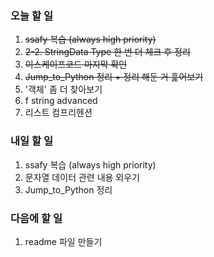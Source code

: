 ### 오늘 할 일
1. ~~ssafy 복습 (always high priority)~~
2. ~~2-2. StringData Type 한 번 더 체크 후 정리~~
3. ~~이스케이프코드 마지막 확인~~
4. ~~Jump_to_Python 정리 + 정리 해둔 거 훑어보기~~
5. '객체' 좀 더 찾아보기
6. f string advanced
7. 리스트 컴프리헨션

### 내일 할 일
1. ssafy 복습 (always high priority)
2. 문자열 데이터 관련 내용 외우기
3. Jump_to_Python 정리

### 다음에 할 일
1. readme 파일 만들기